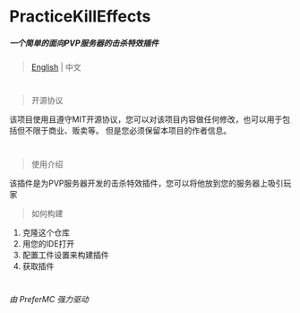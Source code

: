 # PracticeKillEffects
##### 一个简单的面向PVP服务器的击杀特效插件
> [English](README.md) | 中文
#
> 开源协议

该项目使用且遵守MIT开源协议，您可以对该项目内容做任何修改，也可以用于包括但不限于商业、贩卖等。
但是您必须保留本项目的作者信息。

#
> 使用介绍

该插件是为PVP服务器开发的击杀特效插件，您可以将他放到您的服务器上吸引玩家

> 如何构建

1. 克隆这个仓库
2. 用您的IDE打开
3. 配置工件设置来构建插件
4. 获取插件

#
###### 由 PreferMC 强力驱动